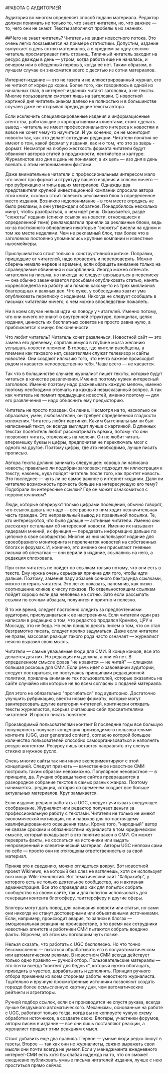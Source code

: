 #РАБОТА С АУДИТОРИЕЙ

Аудитория во многом определяет способ подачи материала. Редактор должен понимать не только то, что знают читатели, но, что важнее — то, чего они не знают. Тексты заполняют пробелы в их знаниях.

 

##Чего не знает читатель?
Читатель не видит новостного потока. Это очень легко показывается на примере статистики. Допустим, издание выпускает в день сотню материалов, а в среднем за одну сессию читатель просматривает пять страниц. Типичный читатель заходит на ресурс дважды в день — утром, когда работа еще не началась, и вечером или в обеденный перерыв, когда ее нет. Таким образом, в лучшем случае он знакомится всего с десятью из сотни материалов.

Интернет-издание — это не газета и не иллюстрированный журнал, его не читают от корки до корки. Более того, как говорилось в одной из начальных глав, в интернет-изданиях читают заголовки, а не тексты. Многие пользователи смотрят лишь на заголовки. С новостной картиной дня читатель знаком далеко не полностью и в большинстве случаев даже не открывал предыдущие тексты автора.

Если исключить специализированные издания и информационные агентства, работающие с корпоративными клиентами, стоит сделать вывод - читатель не имеет профессионального интереса к новостям и вовсе не хочет чему-то научиться. И уж конечно, он не мониторит новости так, как это делает сотрудник редакции. Читатели понятия не имеют о том, какой формат у издания, как и о том, что это за зверь - формат. Несмотря на любую жесткость формата читатели будут обвиняют авторов статей в продажности, лентяйстве и халтуре. Журналистов изо дня в день не понимают, а их цель — изо дня в день воевать с этим непониманием фактами.

Даже внимательные читатели с профессиональным интересом мало что знают про формат и структуру вашего издания и совсем ничего — про рубрикацию и типы ваших материалов. Однажды два представителя крупной инвестиционной компании спросили автора этой книги, сколько стоит повесить рекламный блок в определенное место издания. Возникло недопонимание – в том месте отродясь не было рекламы, а они утверждали обратное. Понадобилось несколько минут, чтобы разобраться, о чем идет речь. Оказывается, разде "сюжеты" издания (списки ссылок на новости, относящиеся к определенной теме) рекламодатели приняли за рекламные блоки, ведь из-за постоянного обновления некоторые "сюжеты" висели на одном и том же месте неделями. Чем не рекламный блок, тем более что в заголовках постоянно упоминались крупные компании и известные ньюсмейкеры.

Прислушиваться стоит только к конструктивной критике. Поправки, пришедшие от читателей, надо проверять и перепроверять. Можно сберечь немало нервов и времени, если обращать внимание только на справедливые обвинения и оскорбления. Иногда можно отвечать читателям на письма, но никогда не следует ввязываться в переписку — она обычно заканчивается просьбами опубликовать статью, нанять корреспондента на работу или помочь какому-то из трех миллионов благородных и важных дел. Что хуже, у собеседника хватит ума опубликовать переписку с изданием. Никогда не следует сообщать в письмах читателям ничего, о чем можно впоследствии пожалеть.

Ни в коем случае нельзя идти на поводу у читателей. Именно потому, что они ничего не знают о внутренней структуре, принципах, целях издания, ценность их бесплатных советов не просто равна нулю, а приближается к минус бесконечности.

 

Что любит читатель?
Читатель хочет развлечься. Новостной сайт — это замена его древнему, спрятавшемуся в глубине мозга желанию услышать новости племени. В городе, где жители разобщены, а племени как такового нет, сказителями служат телевизор и сайты новостей. Они создают иллюзию того, что нечто важное происходит рядом и касается непосредственно тебя. Чаще всего — не касается.

Так что в большинстве случаев журналист пишет тексты, которые будут читаться в качестве развлечения. Именно поэтому нужен интересный заголовок. Именно поэтому надо разжевывать каждую мелочь, именно поэтому необходимо отвечать на каждый невысказанный вопрос. А так как читатель не помнит предыдущих новостей, именно поэтому — для его развлечения — надо объяснить ему предысторию.

Читатель не просто празден. Он ленив. Несмотря на то, насколько он образован, умен, любознателен, он требует определенной гладкости изложения. Читатель любит картинки. Каким бы гениальным ни был написанный текст, он всегда выглядит лучше с картинкой. В длинных текстах посетитель любит рассматривать врезки, потому что они позволяют читать, отвлекаясь на мелочи. Он не любит читать вперемешку буквы и цифры, предпочитая не переключать мозг с одного на другое. Поэтому цифры, где это необходимо, лучше писать прописью.

Автора текста должно занимать следующее: хорошо ли написана новость; правильно ли подобран заголовок; подходит ли иллюстрация к тексту; наконец, куда пойдет читатель после того, как прочтет новость. Это последнее — чуть ли не самое важное в интернет-издании. Дали ли читателю возможность прочесть больше на интересующую его тему? Подобрали ли интересные ссылки? Где он может ознакомиться с первоисточником?

Люди, которые оперируют только цифрами посещений, обычно говорят, что ссылок давать не надо — все равно по ним ходит незначительная часть граждан. Это неправильный вывод из правильной посылки. Те, кто интересуются, что было дальше — активные читатели. Именно они расскажут остальным об интересной новости. Именно их называют лидерами мнений, их функция — передавать информацию дальше по цепочке в свое сообщество. Многие из них используют издание для своеобразного мониторинга и перепечаток новостей на собственных блогах и форумах. И, конечно, это именно они присылают гневные письма об опечатках — они верили в издание, ссылались на него, а редакция сплоховала.

При этом читатель не пойдет по ссылкам только потому, что они есть в тексте. Ему нужна очень серьезная причина для того, чтобы идти дальше. Поэтому, заменив пару абзацев сочного бэкграунда ссылками, можно потерять читателя. Это легко показать, напомнив, как низко соотношение кликов к числу показов. По отдельностоящим ссылкам пойдет хорошо если два человека на сотню. Зато если рассыпать ссылки по сочным абзацам, получится и приятно и полезно.

В то же время, следует постоянно следить за предпочтениями аудитории, прислушиваться к ее настроениям. Если читатели один раз написали в редакцию о том, что редактор продался Кремлю, ЦРУ и Моссаду, это не беда. Но если пришло десять писем о том, что он стал безграмотно писать, следует крепко задуматься. Даже если читатели не правы, массовая реакция такого рода часто означает — журналист неясно выразил свою мысль.

Читатели — самые уважаемые люди для СМИ. В конце концов, все это делается для них. Но редакция им должна, а они ей нет. В определенном смысле фраза "не нравится — не читай" — слишком большая роскошь для СМИ. Если речь идет о завоевании аудитории, следует постараться, не поступаясь принципами редакционной политики, привлечь внимание тех пользователей, которые оказались на сайте случайно или которые не во всем согласны с подачей материала.

Для этого не обязательно "прогибаться" под аудиторию. Достаточно улучшить рубрикацию, ввести новые форматы, которые могут заинтересовать другие категории читателей, критически оглядеть тексты журналистов, всерьез считающих себя просветителями читателей. И просто писать понятнее.

 

Производимый пользователями контент
В последние годы все большую популярность получает концепция производимого пользователями контента (UGC, user generated content), согласно которой большое количество пользователей способно самоорганизоваться и наполнять ресурс контентом. Ресурсу лишь остается направлять эту слепую стихию в нужное русло.

Очень многие сайты так или иначе экспериментируют с этой концепцией. Следует признать — качественное новостное СМИ построить таким образом невозможно. Популярное неновостное — в принципе, да. Лучшие образцы таких сайтов превращаются в разнородное собрание текстов в самых разных жанрах. Поэтому нанимается...редакция, которая со временем создает все больше актуальных материалов. Круг замыкается.

Если издание решило работать с UGC, следует учитывать следующее соображение. Журналист или редактор получает деньги за профессиональную работу с текстами. Читатели не только не имеют экономической мотивации, но и навыков для по-настоящему квалифицированного освещения темы. Кроме того, "народный" автор не связан сроками и обязанностями журналиста в том юридическом смысле, который вкладывает в это понятие закон о СМИ. Он может переврать факты, не сослаться на источники или выдать непроверенный и клеветнический материал. Авторы UGC неплохи сами по себе — просто они не отягощены ответственностью за свой материал.

Приняв это к сведению, можно оглядеться вокруг. Вот новостной проект Wikinews, на который без слез не взглянешь, хотя он использует всю мощь Wiki-технологий. Вот тематический сайт "Хабрахабр", у которого есть не только деятельное сообщество, но и активная администрация. Все это справедливо как для попыток собрать сообщество на своем сайте, так и для попыток использовать для генерации контента блогосферу, твиттерсферу и другие сферы.

Блогеры могут дать повод для написания новости или статьи, но сами они никогда не станут достоверными или объективными источниками. Если, например, происходит авария, то записи в блогах — эмоциональная реакция на происшествие, в то время как сотрудники новостных агентств и работники СМИ пытаются собрать воедино факты. Впрочем, об этом мы поговорим чуть позже.

Нельзя сказать, что работать с UGC бесполезно. Но что точно бессмысленно — пытаться обрабатывать его в полуавтоматическом или автоматическом режиме. В новостном СМИ всегда действует только одно правило — ручной отбор. Пользовательские материалы — это почти всегда "контент для бедных", который нужно обогащать, приводить в чувство, дорабатывать и дополнять. Принцип ручного отбора применим ко всем сторонам работы новостного журналиста. Тщательно и вручную просмотренные источники позволяют создать гораздо более осмысленную картину дня, чем автоматические рейтинги и агрегаторы.

Ручной подбор ссылок, если он производится не спустя рукава, всегда лучше бездумного автоматического. Механизмы, основанные на работе с UGC, работают только тогда, когда вы не копируете чужую схему обработки источников, а создаете свою. Блогеры, участники форумов, авторы писем в издание — все они лишь поставляют реакции, а журналист придает этим реакциям смысл.

Стоит добавить еще два правила. Первое — умные люди редко пишут в газеты. Второе — так как они не журналисты, связно выражать свои мысли они почти всегда не умеют. Если у менеджмента ежедневного интернет-СМИ есть хотя бы слабая надежда на то, что он сможет ежедневно публиковать умные письма читателей издания, лучше с нею проститься прямо сейчас.